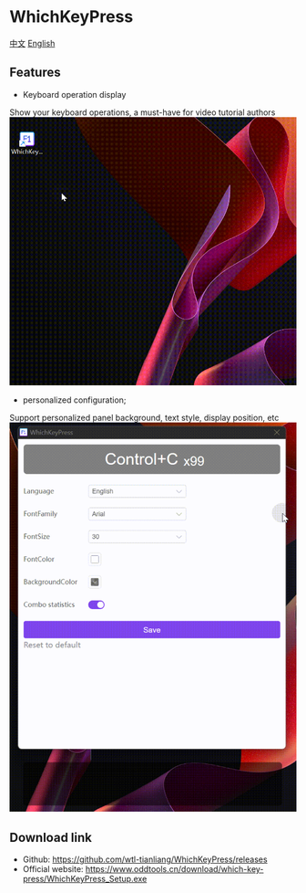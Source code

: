# WhichKeyPress

[中文](./docs/Readme-zh.md)
[English](./README.md)

## Features

- Keyboard operation display

Show your keyboard operations, a must-have for video tutorial authors
![launch](./docs/static/launch.gif)

- personalized configuration;

Support personalized panel background, text style, display position, etc
![setting](./docs/static/setting.gif)

## Download link

- Github: https://github.com/wtl-tianliang/WhichKeyPress/releases
- Official website: https://www.oddtools.cn/download/which-key-press/WhichKeyPress_Setup.exe